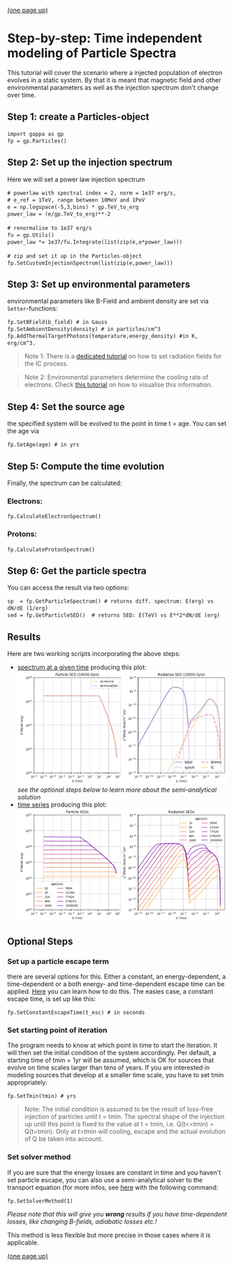 [(one page up)](tutorials_main.md)

Step-by-step: Time independent modeling of Particle Spectra
===========================================================


This tutorial will cover the scenario where a injected population of electron evolves in a static 
system. By that it is meant that magnetic field and other environmental parameters 
as well as the injection spectrum don't change over time. 

## Step 1: create a Particles-object

```
import gappa as gp
fp = gp.Particles()
```

## Step 2: Set up the injection spectrum

Here we will set a power law injection spectrum
```
# powerlaw with spectral index = 2, norm = 1e37 erg/s, 
# e_ref = 1TeV, range between 10MeV and 1PeV
e = np.logspace(-5,3,bins) * gp.TeV_to_erg 
power_law = (e/gp.TeV_to_erg)**-2

# renormalise to 1e37 erg/s
fu = gp.Utils()
power_law *= 1e37/fu.Integrate(list(zip(e,e*power_law)))

# zip and set it up in the Particles-object
fp.SetCustomInjectionSpectrum(list(zip(e,power_law)))
```

## Step 3: Set up environmental parameters

environmental parameters like B-Field and ambient density are set via `Setter`-functions: 
```
fp.SetBField(b_field) # in Gauss
fp.SetAmbientDensity(density) # in particles/cm^3
fp.AddThermalTargetPhotons(temperature,energy_density) #in K, erg/cm^3. 
```
>Note 1: 
>There is a [dedicated tutorial](inverse_compton.md) on how to set radiation fields for the IC process.
 
>Note 2:
>Environmental parameters determine the cooling rate of electrons. Check [this tutorial](energy_loss.md) on how to visualise this information.


## Step 4: Set the source age

the specified system will be evolved to the point in time t = age. You can set
the age via

```
fp.SetAge(age) # in yrs
```

## Step 5: Compute the time evolution

Finally, the spectrum can be calculated:

### Electrons:
```
fp.CalculateElectronSpectrum()
```

### Protons:
```
fp.CalculateProtonSpectrum()
```

## Step 6: Get the particle spectra

You can access the result via two options:
```
sp  = fp.GetParticleSpectrum() # returns diff. spectrum: E(erg) vs dN/dE (1/erg)
sed = fp.GetParticleSED()  # returns SED: E(TeV) vs E**2*dN/dE (erg)
```

## Results

Here are two working scripts incorporating the above steps:
- [spectrum at a given time](particles_static.py)
  producing this plot:
  ![particles_static](particles_static.png)
  _see the optional steps below to learn more about the semi-analytical solution_
- [time series](particles_static_timeseries.py) 
  producing this plot:
  ![particles_static](particles_static_timeseries.png)

## Optional Steps
### Set up a particle escape term
there are several options for this. Either a constant, an energy-dependent, a 
time-dependent or a both energy- and time-dependent escape time can be applied.
[Here](particle_escape.md) you can learn how to do this. The easies case, a constant
escape time, is set up like this:

```
fp.SetConstantEscapeTime(t_esc) # in seconds
```

### Set starting point of iteration
The program needs to know at which point in time to start the iteration.
It will then set the initial condition of the system accordingly. 
Per default, a starting time of tmin = 1yr will be assumed, which is OK for
sources that evolve on time scales larger than tens of years. 
If you are interested in modeling sources that develop at a smaller time scale,
you have to set tmin appropriately:

```
fp.SetTmin(tmin) # yrs
```

>Note: 
>The initial condition is assumed to be the result of loss-free injection of particles until t = tmin. The spectral shape of the injection up until this point is fixed to the value at t = tmin, i.e. Q(t<=tmin) =  Q(t=tmin). Only at t>tmin will cooling, escape and the actual evolution of Q be taken
into account.

### Set solver method
If you are sure that the energy losses are constant in time and you haven't set 
particle escape, you can also use a semi-analytical solver to the transport 
equation (for more infos, see [here](documentation.md) with the following command:

```
fp.SetSolverMethod(1)
```

_Please note that this will give you __wrong__ results if you have time-dependent
losses, like changing B-fields, adiabatic losses etc.!_

This method is less flexible but more precise in those cases where it is applicable.

[(one page up)](tutorials_main.md)




